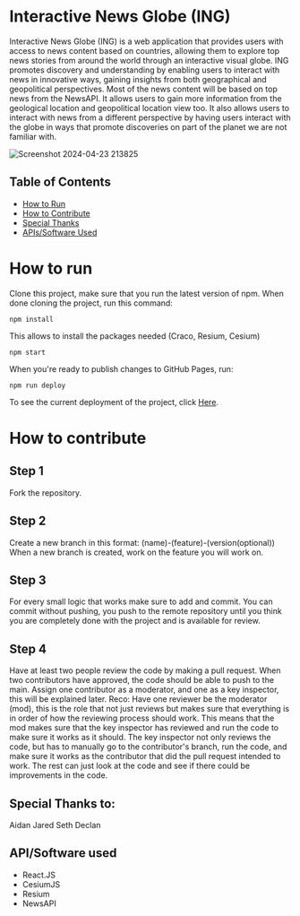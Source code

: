 # Interactive News Globe (ING)
Interactive News Globe (ING) is a web application that provides users with access to news content based on countries, allowing them to explore top news stories from around the world through an interactive visual globe. ING promotes discovery and understanding by enabling users to interact with news in innovative ways, gaining insights from both geographical and geopolitical perspectives. Most of the news content will be based on top news from the NewsAPI. It allows users to gain more information from the geological location and geopolitical location view too. It also allows users to interact with news from a different perspective by having users interact with the globe in ways that promote discoveries on part of the planet we are not familiar with.

![Screenshot 2024-04-23 213825](https://github.com/cis3296s24/prj--04-interactive-news-globe/assets/143616140/554ad1ed-0abd-4b30-a3c5-53098716f8d9)

## Table of Contents
- [How to Run](#how-to-run)
- [How to Contribute](#how-to-contribute)
- [Special Thanks](#special-thanks)
- [APIs/Software Used](#apissoftware-used)


# How to run
Clone this project, make sure that you run the latest version of npm.
When done cloning the project, run this command:
```
npm install  
```
This allows to install the packages needed (Craco, Resium, Cesium)
```
npm start  
```
When you're ready to publish changes to GitHub Pages, run:
```
npm run deploy 
```
To see the current deployment of the project, click [Here](https://cis3296s24.github.io/prj--04-interactive-news-globe/).

# How to contribute
## Step 1
Fork the repository.
## Step 2
Create a new branch in this format:
(name)-(feature)-(version(optional))
When a new branch is created, work on the feature you will work on.
## Step 3
For every small logic that works make sure to add and commit. You can commit without pushing, you push to the remote repository until you think you are completely done with the project and is available for review.
## Step 4
Have at least two people review the code by making a pull request. When two contributors have approved, the code should be able to push to the main. Assign one contributor as a moderator, and one as a key inspector, this will be explained later.
Reco:
Have one reviewer be the moderator (mod), this is the role that not just reviews but makes sure that everything is in order of how the reviewing process should work. This means that the mod makes sure that the key inspector  has reviewed and run the code to make sure it works as it should. The key inspector not only reviews the code, but has to manually go to the contributor's branch, run the code, and make sure it works as the contributor that did the pull request intended to work. The rest can just look at the code and see if there could be improvements in the code.

## Special Thanks to:
Aidan
Jared
Seth
Declan

## API/Software used
- React.JS
- CesiumJS
- Resium
- NewsAPI
